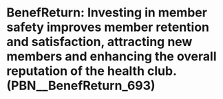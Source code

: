 # BenefReturn: __Investing in member safety improves member retention and satisfaction, attracting new members and enhancing the overall reputation of the health club.__ (PBN__BenefReturn_693)

